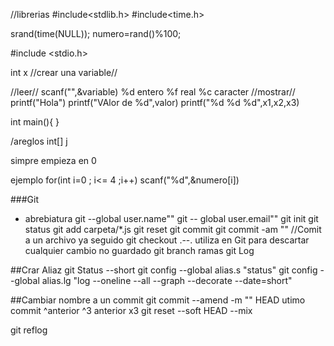 //librerias 
#include<stdlib.h>
#include<time.h>

srand(time(NULL));
numero=rand()%100;

#include <stdio.h>

int x  //crear una variable//

//leer// 
scanf("",&variable)
            %d entero
            %f real
            %c caracter
//mostrar// 
printf("Hola")
printf("VAlor de %d",valor)
printf("%d %d %d",x1,x2,x3)


int main(){
}

/areglos
int[] j

simpre empieza en 0


ejemplo 
for(int i=0 ; i<= 4 ;i++)
scanf("%d",&numero[i])


###Git 




- abrebiatura
git --global user.name""
git -- global user.email""
git init
git status
git add                       	carpeta/*.js
git reset
git commit              	git commit -am ""  //Comit a un archivo ya seguido
git checkout .--.		utiliza en Git para descartar cualquier cambio no guardado
git branch 			ramas
git Log

##Crar Aliaz
git Status --short
git config --global alias.s "status"
git config --global alias.lg "log --oneline --all --graph --decorate --date=short"



##Cambiar nombre a un commit 
git commit --amend -m ""	HEAD utimo commit
				^anterior ^3 anterior x3
git reset --soft HEAD
	  --mix

git reflog
